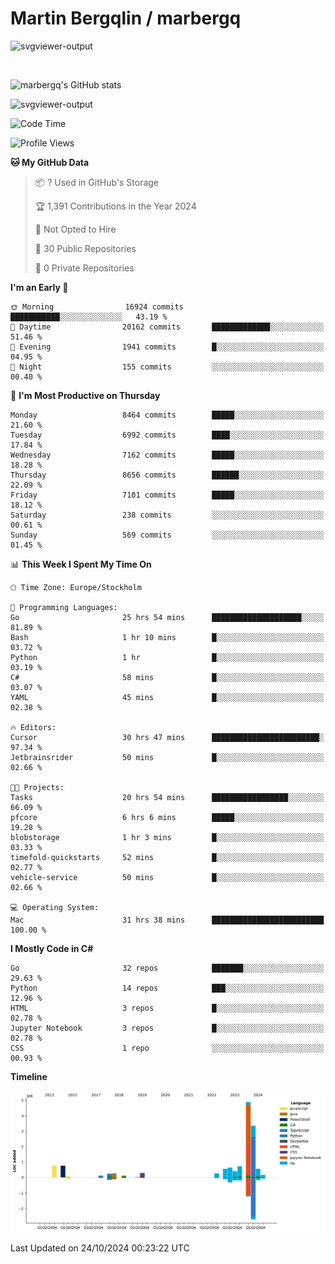 # Martin Bergqlin / marbergq

![svgviewer-output](https://user-images.githubusercontent.com/2405410/206014777-22d41ecb-c24f-421d-b7d9-bba2cb5bb0de.svg)

<br>

<!--- [![Martin's Week](https://github-readme-stats.vercel.app/api/wakatime?username=marbergq&theme=dark)](https://github.com/anuraghazra/github-readme-stats) -->

![marbergq's GitHub stats](https://github-readme-stats.vercel.app/api?username=marbergq&count_private=true&show_icons=true)

![svgviewer-output](https://wakatime.com/badge/user/3f0a2069-6683-4e19-9a4a-7d21ea815067.svg)

<!--START_SECTION:waka-->
![Code Time](http://img.shields.io/badge/Code%20Time-4%2C511%20hrs%2041%20mins-blue)

![Profile Views](http://img.shields.io/badge/Profile%20Views-0-blue)

**🐱 My GitHub Data** 

> 📦 ? Used in GitHub's Storage 
 > 
> 🏆 1,391 Contributions in the Year 2024
 > 
> 🚫 Not Opted to Hire
 > 
> 📜 30 Public Repositories 
 > 
> 🔑 0 Private Repositories 
 > 
**I'm an Early 🐤** 

```text
🌞 Morning                16924 commits       ███████████░░░░░░░░░░░░░░   43.19 % 
🌆 Daytime                20162 commits       █████████████░░░░░░░░░░░░   51.46 % 
🌃 Evening                1941 commits        █░░░░░░░░░░░░░░░░░░░░░░░░   04.95 % 
🌙 Night                  155 commits         ░░░░░░░░░░░░░░░░░░░░░░░░░   00.40 % 
```
📅 **I'm Most Productive on Thursday** 

```text
Monday                   8464 commits        █████░░░░░░░░░░░░░░░░░░░░   21.60 % 
Tuesday                  6992 commits        ████░░░░░░░░░░░░░░░░░░░░░   17.84 % 
Wednesday                7162 commits        █████░░░░░░░░░░░░░░░░░░░░   18.28 % 
Thursday                 8656 commits        ██████░░░░░░░░░░░░░░░░░░░   22.09 % 
Friday                   7101 commits        █████░░░░░░░░░░░░░░░░░░░░   18.12 % 
Saturday                 238 commits         ░░░░░░░░░░░░░░░░░░░░░░░░░   00.61 % 
Sunday                   569 commits         ░░░░░░░░░░░░░░░░░░░░░░░░░   01.45 % 
```


📊 **This Week I Spent My Time On** 

```text
🕑︎ Time Zone: Europe/Stockholm

💬 Programming Languages: 
Go                       25 hrs 54 mins      ████████████████████░░░░░   81.89 % 
Bash                     1 hr 10 mins        █░░░░░░░░░░░░░░░░░░░░░░░░   03.72 % 
Python                   1 hr                █░░░░░░░░░░░░░░░░░░░░░░░░   03.19 % 
C#                       58 mins             █░░░░░░░░░░░░░░░░░░░░░░░░   03.07 % 
YAML                     45 mins             █░░░░░░░░░░░░░░░░░░░░░░░░   02.38 % 

🔥 Editors: 
Cursor                   30 hrs 47 mins      ████████████████████████░   97.34 % 
Jetbrainsrider           50 mins             █░░░░░░░░░░░░░░░░░░░░░░░░   02.66 % 

🐱‍💻 Projects: 
Tasks                    20 hrs 54 mins      █████████████████░░░░░░░░   66.09 % 
pfcore                   6 hrs 6 mins        █████░░░░░░░░░░░░░░░░░░░░   19.28 % 
blobstorage              1 hr 3 mins         █░░░░░░░░░░░░░░░░░░░░░░░░   03.33 % 
timefold-quickstarts     52 mins             █░░░░░░░░░░░░░░░░░░░░░░░░   02.77 % 
vehicle-service          50 mins             █░░░░░░░░░░░░░░░░░░░░░░░░   02.66 % 

💻 Operating System: 
Mac                      31 hrs 38 mins      █████████████████████████   100.00 % 
```

**I Mostly Code in C#** 

```text
Go                       32 repos            ███████░░░░░░░░░░░░░░░░░░   29.63 % 
Python                   14 repos            ███░░░░░░░░░░░░░░░░░░░░░░   12.96 % 
HTML                     3 repos             █░░░░░░░░░░░░░░░░░░░░░░░░   02.78 % 
Jupyter Notebook         3 repos             █░░░░░░░░░░░░░░░░░░░░░░░░   02.78 % 
CSS                      1 repo              ░░░░░░░░░░░░░░░░░░░░░░░░░   00.93 % 
```



**Timeline**

![Lines of Code chart](https://raw.githubusercontent.com/marbergq/marbergq/main/assets/bar_graph.png)


 Last Updated on 24/10/2024 00:23:22 UTC
<!--END_SECTION:waka-->
